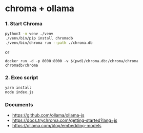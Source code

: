 chroma + ollama
===

### 1. Start Chroma

```bash
python3 -m venv ./venv
./venv/bin/pip install chromadb
./venv/bin/chroma run --path ./chroma.db
```

or

```
docker run -d -p 8000:8000 -v $(pwd)/chroma.db:/chroma/chroma chromadb/chroma
```


### 2. Exec script

```bash
yarn install
node index.js
```


### Documents

- https://github.com/ollama/ollama-js
- https://docs.trychroma.com/getting-started?lang=js
- https://ollama.com/blog/embedding-models
